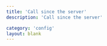 ```yaml
---
title: 'Call since the server'
description: 'Call since the server'

category: 'config'
layout: blank
---
```


